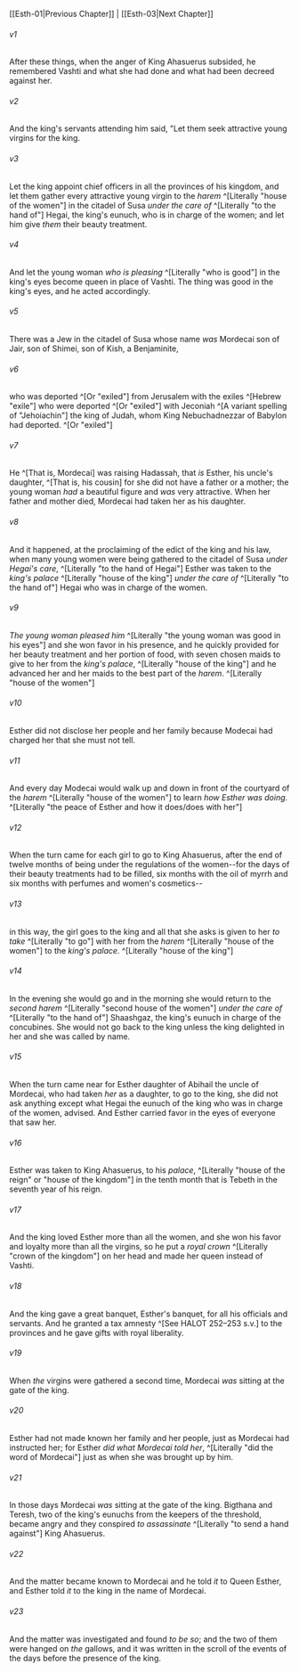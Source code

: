 ﻿---
aliases:
  - Esther 2
---

[[Esth-01|Previous Chapter]] | [[Esth-03|Next Chapter]]

###### v1
After these things, when the anger of King Ahasuerus subsided, he remembered Vashti and what she had done and what had been decreed against her.

###### v2
And the king's servants attending him said, "Let them seek attractive young virgins for the king.

###### v3
Let the king appoint chief officers in all the provinces of his kingdom, and let them gather every attractive young virgin to the _harem_ ^[Literally "house of the women"] in the citadel of Susa _under the care of_ ^[Literally "to the hand of"] Hegai, the king's eunuch, who is in charge of the women; and let him give _them_ their beauty treatment.

###### v4
And let the young woman _who is pleasing_ ^[Literally "who is good"] in the king's eyes become queen in place of Vashti. The thing was good in the king's eyes, and he acted accordingly.

###### v5
There was a Jew in the citadel of Susa whose name _was_ Mordecai son of Jair, son of Shimei, son of Kish, a Benjaminite,

###### v6
who was deported ^[Or "exiled"] from Jerusalem with the exiles ^[Hebrew "exile"] who were deported ^[Or "exiled"] with Jeconiah ^[A variant spelling of "Jehoiachin"] the king of Judah, whom King Nebuchadnezzar of Babylon had deported. ^[Or "exiled"]

###### v7
He ^[That is, Mordecai] was raising Hadassah, that _is_ Esther, his uncle's daughter, ^[That is, his cousin] for she did not have a father or a mother; the young woman _had_ a beautiful figure and _was_ very attractive. When her father and mother died, Mordecai had taken her as his daughter.

###### v8
And it happened, at the proclaiming of the edict of the king and his law, when many young women were being gathered to the citadel of Susa _under Hegai's care_, ^[Literally "to the hand of Hegai"] Esther was taken to the _king's palace_ ^[Literally "house of the king"] _under the care of_ ^[Literally "to the hand of"] Hegai who was in charge of the women.

###### v9
_The young woman pleased him_ ^[Literally "the young woman was good in his eyes"] and she won favor in his presence, and he quickly provided for her beauty treatment and her portion of food, with seven chosen maids to give to her from the _king's palace_, ^[Literally "house of the king"] and he advanced her and her maids to the best part of the _harem_. ^[Literally "house of the women"]

###### v10
Esther did not disclose her people and her family because Modecai had charged her that she must not tell.

###### v11
And every day Modecai would walk up and down in front of the courtyard of the _harem_ ^[Literally "house of the women"] to learn _how Esther was doing_. ^[Literally "the peace of Esther and how it does/does with her"]

###### v12
When the turn came for each girl to go to King Ahasuerus, after the end of twelve months of being under the regulations of the women--for the days of their beauty treatments had to be filled, six months with the oil of myrrh and six months with perfumes and women's cosmetics--

###### v13
in this way, the girl goes to the king and all that she asks is given to her _to take_ ^[Literally "to go"] with her from the _harem_ ^[Literally "house of the women"] to the _king's palace_. ^[Literally "house of the king"]

###### v14
In the evening she would go and in the morning she would return to the _second harem_ ^[Literally "second house of the women"] _under the care of_ ^[Literally "to the hand of"] Shaashgaz, the king's eunuch in charge of the concubines. She would not go back to the king unless the king delighted in her and she was called by name.

###### v15
When the turn came near for Esther daughter of Abihail the uncle of Mordecai, who had taken _her_ as a daughter, to go to the king, she did not ask anything except what Hegai the eunuch of the king who was in charge of the women, advised. And Esther carried favor in the eyes of everyone that saw her.

###### v16
Esther was taken to King Ahasuerus, to his _palace_, ^[Literally "house of the reign" or "house of the kingdom"] in the tenth month that is Tebeth in the seventh year of his reign.

###### v17
And the king loved Esther more than all the women, and she won his favor and loyalty more than all the virgins, so he put a _royal crown_ ^[Literally "crown of the kingdom"] on her head and made her queen instead of Vashti.

###### v18
And the king gave a great banquet, Esther's banquet, for all his officials and servants. And he granted a tax amnesty ^[See HALOT 252–253 s.v.] to the provinces and he gave gifts with royal liberality.

###### v19
When _the_ virgins were gathered a second time, Mordecai _was_ sitting at the gate of the king.

###### v20
Esther had not made known her family and her people, just as Mordecai had instructed her; for Esther _did what Mordecai told her_, ^[Literally "did the word of Mordecai"] just as when she was brought up by him.

###### v21
In those days Mordecai _was_ sitting at the gate of the king. Bigthana and Teresh, two of the king's eunuchs from the keepers of the threshold, became angry and they conspired _to assassinate_ ^[Literally "to send a hand against"] King Ahasuerus.

###### v22
And the matter became known to Mordecai and he told _it_ to Queen Esther, and Esther told _it_ to the king in the name of Mordecai.

###### v23
And the matter was investigated and found _to be so_; and the two of them were hanged on _the_ gallows, and it was written in the scroll of the events of the days before the presence of the king.